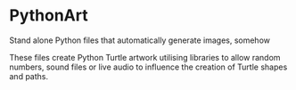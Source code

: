 # PythonArt
Stand alone Python files that automatically generate images, somehow

These files create Python Turtle artwork utilising libraries to allow random numbers, sound files or live audio to influence the
creation of Turtle shapes and paths.
